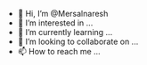 - 👋 Hi, I’m @Mersalnaresh
- 👀 I’m interested in ...
- 🌱 I’m currently learning ...
- 💞️ I’m looking to collaborate on ...
- 📫 How to reach me ...

<!---
Mersalnaresh/Mersalnaresh is a ✨ special ✨ repository because its `README.md` (this file) appears on your GitHub profile.
You can click the Preview link to take a look at your changes.
--->

